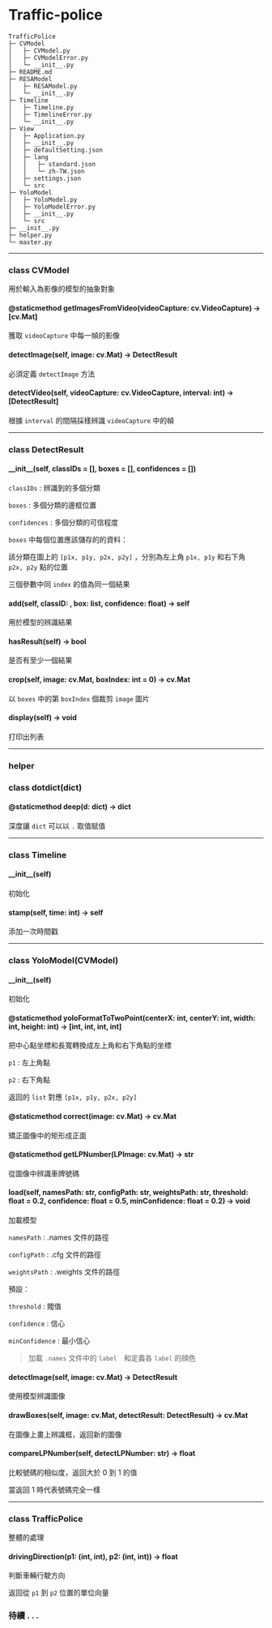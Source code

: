 # Traffic-police

```
TrafficPolice
├─ CVModel
│	├─ CVModel.py
│	├─ CVModelError.py
│	└─ __init__.py
├─ README.md
├─ RESAModel
│	├─ RESAModel.py
│	└─ __init__.py
├─ Timeline
│	├─ Timeline.py
│	├─ TimelineError.py
│	└─ __init__.py
├─ View
│	├─ Application.py
│	├─ __init__.py
│	├─ defaultSetting.json
│	├─ lang
│	│	├─ standard.json
│	│	└─ zh-TW.json
│	├─ settings.json
│	└─ src
├─ YoloModel
│	├─ YoloModel.py
│	├─ YoloModelError.py
│	├─ __init__.py
│	└─ src
├─ __init__.py
├─ helper.py
└─ master.py
```

***

### class CVModel

用於輸入為影像的模型的抽象對象

#### @staticmethod getImagesFromVideo(videoCapture: cv.VideoCapture) -> [cv.Mat]

獲取 `videoCapture` 中每一幀的影像

#### detectImage(self, image: cv.Mat) -> DetectResult

必須定義 `detectImage` 方法

#### detectVideo(self, videoCapture: cv.VideoCapture, interval: int) -> [DetectResult]

根據 `interval` 的間隔採樣辨識 `videoCapture` 中的幀

***

### class DetectResult

#### \_\_init\_\_(self, classIDs = [], boxes = [], confidences = [])

`classIDs` : 辨識到的多個分類

`boxes` : 多個分類的邊框位置

`confidences` : 多個分類的可信程度

`boxes` 中每個位置應該儲存的的資料：

該分類在圖上的 `[p1x, p1y, p2x, p2y]` ，分別為左上角 `p1x, p1y` 和右下角　`p2x, p2y` 點的位置

三個參數中同 `index` 的值為同一個結果

#### add(self, classID: , box: list, confidence: float) -> self

用於模型的辨識結果

#### hasResult(self) -> bool

是否有至少一個結果

#### crop(self, image: cv.Mat, boxIndex: int = 0) -> cv.Mat

以 `boxes` 中的第 `boxIndex` 個裁剪 `image` 圖片

#### display(self) -> void

打印出列表

***

### helper

### class dotdict(dict)

#### @staticmethod deep(d: dict) -> dict

深度讓 `dict` 可以以 `.` 取值賦值

***

### class Timeline

#### \_\_init\_\_(self)

初始化

#### stamp(self, time: int) -> self

添加一次時間戳

***

### class YoloModel(CVModel)

#### \_\_init\_\_(self)

初始化

#### @staticmethod yoloFormatToTwoPoint(centerX: int, centerY: int, width: int, height: int) -> [int, int, int, int]

把中心點坐標和長寬轉換成左上角和右下角點的坐標

`p1` : 左上角點

`p2` : 右下角點

返回的 `list` 對應 `[p1x, p1y, p2x, p2y]`

#### @staticmethod correct(image: cv.Mat) -> cv.Mat

矯正圖像中的矩形成正面

#### @staticmethod getLPNumber(LPImage: cv.Mat) -> str

從圖像中辨識車牌號碼

#### load(self, namesPath: str, configPath: str, weightsPath: str, threshold: float = 0.2, confidence: float = 0.5, minConfidence: float = 0.2) -> void

加載模型

`namesPath` : .names 文件的路徑

`configPath` : .cfg 文件的路徑

`weightsPath` : .weights 文件的路徑

預設：

`threshold` : 閥值

`confidence` : 信心

`minConfidence` : 最小信心

> 加載 `.names` 文件中的 `label`　和定義各 `label` 的顔色

#### detectImage(self, image: cv.Mat) -> DetectResult

使用模型辨識圖像

#### drawBoxes(self, image: cv.Mat, detectResult: DetectResult) -> cv.Mat

在圖像上畫上辨識框，返回新的圖像

#### compareLPNumber(self, detectLPNumber: str) -> float

比較號碼的相似度，返回大於 0 到 1 的值

當返回 1 時代表號碼完全一樣

***

### class TrafficPolice
整體的處理

#### drivingDirection(p1: (int, int), p2: (int, int)) -> float 

判斷車輛行駛方向

返回從 `p1` 到 `p2` 位置的單位向量

### 待續 . . .
